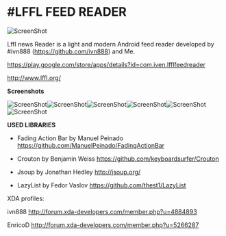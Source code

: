 #LFFL FEED READER
================

![ScreenShot](http://i.imgur.com/EGqAtNU.jpg{url})

Lffl news Reader is a light and modern Android feed reader developed by #ivn888 (https://github.com/ivn888) and Me.

https://play.google.com/store/apps/details?id=com.iven.lfflfeedreader

http://www.lffl.org/

**Screenshots**

![ScreenShot](http://i.imgur.com/rtjHAeU.png{url})![ScreenShot](http://i.imgur.com/GAqB1pi.png{url})![ScreenShot](http://i.imgur.com/ToCBrls.png{url})![ScreenShot](http://i.imgur.com/2w6oRDy.png{url})![ScreenShot](http://i.imgur.com/mK3hO16.png{url})![ScreenShot](http://i.imgur.com/NuoBrJb.png{url})


**USED LIBRARIES**

- Fading Action Bar by Manuel Peinado
https://github.com/ManuelPeinado/FadingActionBar

- Crouton by Benjamin Weiss
https://github.com/keyboardsurfer/Crouton

- Jsoup by Jonathan Hedley
http://jsoup.org/

- LazyList by Fedor Vaslov
https://github.com/thest1/LazyList


XDA profiles:

ivn888
http://forum.xda-developers.com/member.php?u=4884893

EnricoD
http://forum.xda-developers.com/member.php?u=5266287
